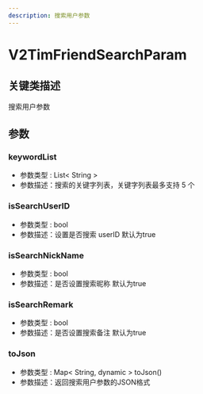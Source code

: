 ```yaml
---
description: 搜索用户参数
---
```


# V2TimFriendSearchParam

## 关键类描述

搜索用户参数

## 参数

### keywordList

* 参数类型 : List< String >
* 参数描述：搜索的关键字列表，关键字列表最多支持 5 个

### isSearchUserID

* 参数类型 : bool
* 参数描述：设置是否搜索 userID 默认为true

### isSearchNickName

* 参数类型 : bool
* 参数描述：是否设置搜索昵称 默认为true

### isSearchRemark

* 参数类型 : bool
* 参数描述：是否设置搜索备注 默认为true

### toJson

* 参数类型 : Map< String, dynamic > toJson()
* 参数描述：返回搜索用户参数的JSON格式
